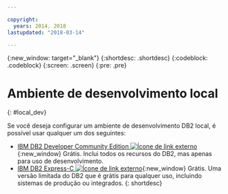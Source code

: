 ```yaml
---

copyright:
  years: 2014, 2018
lastupdated: "2018-03-14"

---
```


<!-- Attribute definitions --> 
{:new_window: target="_blank"}
{:shortdesc: .shortdesc}
{:codeblock: .codeblock}
{:screen: .screen}
{:pre: .pre}

# Ambiente de desenvolvimento local
{: #local_dev}

Se você deseja configurar um ambiente de desenvolvimento DB2 local, é possível usar qualquer um dos seguintes:

* [IBM DB2 Developer Community
Edition ![Ícone de link externo](../../icons/launch-glyph.svg "Ícone de link externo")](https://www.ibm.com/us-en/marketplace/ibm-db2-direct-and-developer-editions){:new_window} Grátis. 
Inclui todos os recursos do DB2, mas apenas para uso de desenvolvimento.
* [IBM DB2 Express-C
![Ícone de link externo](../../icons/launch-glyph.svg "Ícone de link externo")](https://www.ibm.com/developerworks/downloads/im/db2express/){:new_window}
Grátis. Uma versão limitada do DB2 que é grátis para qualquer uso, incluindo sistemas de produção ou integrados.
{: shortdesc}
